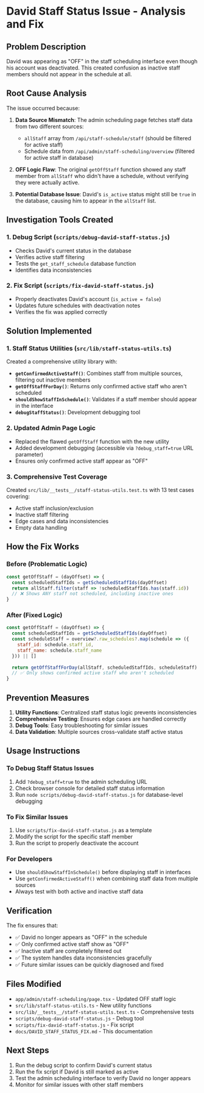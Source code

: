 # David Staff Status Issue - Analysis and Fix

## Problem Description

David was appearing as "OFF" in the staff scheduling interface even though his account was deactivated. This created confusion as inactive staff members should not appear in the schedule at all.

## Root Cause Analysis

The issue occurred because:

1. **Data Source Mismatch**: The admin scheduling page fetches staff data from two different sources:
   - `allStaff` array from `/api/staff-schedule/staff` (should be filtered for active staff)
   - Schedule data from `/api/admin/staff-scheduling/overview` (filtered for active staff in database)

2. **OFF Logic Flaw**: The original `getOffStaff` function showed any staff member from `allStaff` who didn't have a schedule, without verifying they were actually active.

3. **Potential Database Issue**: David's `is_active` status might still be `true` in the database, causing him to appear in the `allStaff` list.

## Investigation Tools Created

### 1. Debug Script (`scripts/debug-david-staff-status.js`)
- Checks David's current status in the database
- Verifies active staff filtering
- Tests the `get_staff_schedule` database function
- Identifies data inconsistencies

### 2. Fix Script (`scripts/fix-david-staff-status.js`)
- Properly deactivates David's account (`is_active = false`)
- Updates future schedules with deactivation notes
- Verifies the fix was applied correctly

## Solution Implemented

### 1. Staff Status Utilities (`src/lib/staff-status-utils.ts`)
Created a comprehensive utility library with:

- **`getConfirmedActiveStaff()`**: Combines staff from multiple sources, filtering out inactive members
- **`getOffStaffForDay()`**: Returns only confirmed active staff who aren't scheduled
- **`shouldShowStaffInSchedule()`**: Validates if a staff member should appear in the interface
- **`debugStaffStatus()`**: Development debugging tool

### 2. Updated Admin Page Logic
- Replaced the flawed `getOffStaff` function with the new utility
- Added development debugging (accessible via `?debug_staff=true` URL parameter)
- Ensures only confirmed active staff appear as "OFF"

### 3. Comprehensive Test Coverage
Created `src/lib/__tests__/staff-status-utils.test.ts` with 13 test cases covering:
- Active staff inclusion/exclusion
- Inactive staff filtering
- Edge cases and data inconsistencies
- Empty data handling

## How the Fix Works

### Before (Problematic Logic)
```javascript
const getOffStaff = (dayOffset) => {
  const scheduledStaffIds = getScheduledStaffIds(dayOffset)
  return allStaff.filter(staff => !scheduledStaffIds.has(staff.id))
  // ❌ Shows ANY staff not scheduled, including inactive ones
}
```

### After (Fixed Logic)
```javascript
const getOffStaff = (dayOffset) => {
  const scheduledStaffIds = getScheduledStaffIds(dayOffset)
  const scheduleStaff = overview?.raw_schedules?.map(schedule => ({
    staff_id: schedule.staff_id,
    staff_name: schedule.staff_name
  })) || []
  
  return getOffStaffForDay(allStaff, scheduledStaffIds, scheduleStaff)
  // ✅ Only shows confirmed active staff who aren't scheduled
}
```

## Prevention Measures

1. **Utility Functions**: Centralized staff status logic prevents inconsistencies
2. **Comprehensive Testing**: Ensures edge cases are handled correctly
3. **Debug Tools**: Easy troubleshooting for similar issues
4. **Data Validation**: Multiple sources cross-validate staff active status

## Usage Instructions

### To Debug Staff Status Issues
1. Add `?debug_staff=true` to the admin scheduling URL
2. Check browser console for detailed staff status information
3. Run `node scripts/debug-david-staff-status.js` for database-level debugging

### To Fix Similar Issues
1. Use `scripts/fix-david-staff-status.js` as a template
2. Modify the script for the specific staff member
3. Run the script to properly deactivate the account

### For Developers
- Use `shouldShowStaffInSchedule()` before displaying staff in interfaces
- Use `getConfirmedActiveStaff()` when combining staff data from multiple sources
- Always test with both active and inactive staff data

## Verification

The fix ensures that:
- ✅ David no longer appears as "OFF" in the schedule
- ✅ Only confirmed active staff show as "OFF"
- ✅ Inactive staff are completely filtered out
- ✅ The system handles data inconsistencies gracefully
- ✅ Future similar issues can be quickly diagnosed and fixed

## Files Modified

- `app/admin/staff-scheduling/page.tsx` - Updated OFF staff logic
- `src/lib/staff-status-utils.ts` - New utility functions
- `src/lib/__tests__/staff-status-utils.test.ts` - Comprehensive tests
- `scripts/debug-david-staff-status.js` - Debug tool
- `scripts/fix-david-staff-status.js` - Fix script
- `docs/DAVID_STAFF_STATUS_FIX.md` - This documentation

## Next Steps

1. Run the debug script to confirm David's current status
2. Run the fix script if David is still marked as active
3. Test the admin scheduling interface to verify David no longer appears
4. Monitor for similar issues with other staff members